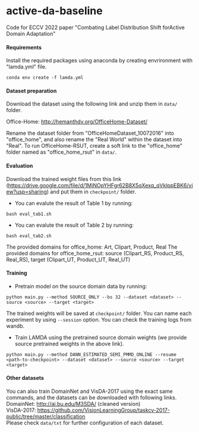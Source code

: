 # active-da-baseline
Code for ECCV 2022 paper "Combating Label Distribution Shift forActive Domain Adaptation"

#### Requirements

Install the required packages using anaconda by creating envrironment with "lamda.yml" file.
```
conda env create -f lamda.yml
```

#### Dataset preparation
Download the dataset using the following link and unzip them in `data/` folder.

Office-Home: http://hemanthdv.org/OfficeHome-Dataset/ <br />

Rename the dataset folder from "OfficeHomeDataset_10072016" into "office_home", and also rename the "Real World" within the dataset into "Real".
To run OfficeHome-RSUT, create a soft link to the "office_home" folder named as "office_home_rsut" in `data/`.

#### Evaluation
Download the trained weight files from this link (https://drive.google.com/file/d/1MiNOpYHFgr62B8X5qXexq_qVklppEBK6/view?usp=sharing) and put them in `checkpoint/` folder.
* You can evalute the result of Table 1 by running:
```
bash eval_tab1.sh
```
* You can evalute the result of Table 2 by running:
```
bash eval_tab2.sh
```
The provided domains for office_home: Art, Clipart, Product, Real
The provided domains for office_home_rsut: source (Clipart_RS, Product_RS, Real_RS), target (Clipart_UT, Product_UT, Real_UT)

#### Training
* Pretrain model on the source domain data by running:
```
python main.py --method SOURCE_ONLY --bs 32 --dataset <dataset> --source <source> --target <target>
```
  The trained weights will be saved at `checkpoint/` folder.
  You can name each experiment by using `--session` option.
  You can check the training logs from wandb.

* Train LAMDA using the pretrained source domain weights (we provide source pretrained weights in the above link).
```
python main.py --method DANN_ESTIMATED_SEMI_PMMD_ONLINE --resume <path-to-checkpoint> --dataset <dataset> --source <source> --target <target>
```

#### Other datasets
You can also train DomainNet and VisDA-2017 using the exact same commands, and the datasets can be downloaded with following links.
DomainNet: http://ai.bu.edu/M3SDA/ (cleaned version) <br />
VisDA-2017: https://github.com/VisionLearningGroup/taskcv-2017-public/tree/master/classification <br />
Please check `data/txt` for further configuration of each dataset.
